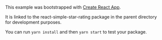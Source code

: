 This example was bootstrapped with [Create React App](https://github.com/facebook/create-react-app).

It is linked to the react-simple-star-rating package in the parent directory for development purposes.

You can run `yarn install` and then `yarn start` to test your package.

